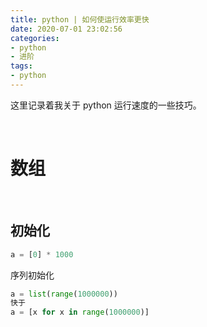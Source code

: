 ```yaml
---
title: python | 如何使运行效率更快
date: 2020-07-01 23:02:56
categories:
- python
- 进阶
tags:
- python
---
```

这里记录着我关于 python 运行速度的一些技巧。

<!-- more -->

<br/>

# 数组

<br/>

## 初始化

```python
a = [0] * 1000
```

序列初始化
```python
a = list(range(1000000))
快于
a = [x for x in range(1000000)]
```